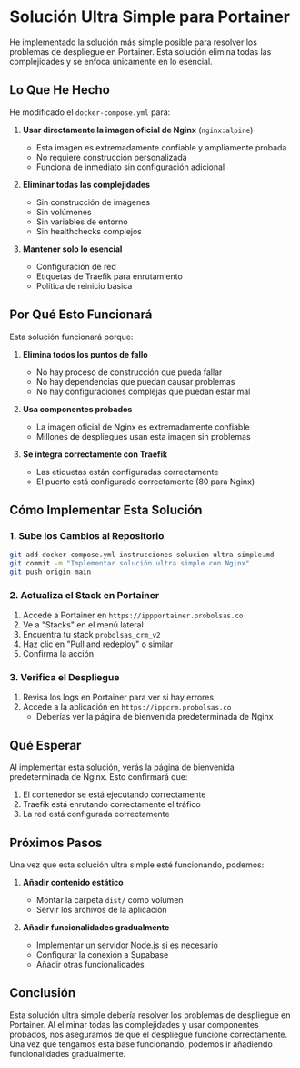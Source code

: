 # Solución Ultra Simple para Portainer

He implementado la solución más simple posible para resolver los problemas de despliegue en Portainer. Esta solución elimina todas las complejidades y se enfoca únicamente en lo esencial.

## Lo Que He Hecho

He modificado el `docker-compose.yml` para:

1. **Usar directamente la imagen oficial de Nginx** (`nginx:alpine`)
   - Esta imagen es extremadamente confiable y ampliamente probada
   - No requiere construcción personalizada
   - Funciona de inmediato sin configuración adicional

2. **Eliminar todas las complejidades**
   - Sin construcción de imágenes
   - Sin volúmenes
   - Sin variables de entorno
   - Sin healthchecks complejos

3. **Mantener solo lo esencial**
   - Configuración de red
   - Etiquetas de Traefik para enrutamiento
   - Política de reinicio básica

## Por Qué Esto Funcionará

Esta solución funcionará porque:

1. **Elimina todos los puntos de fallo**
   - No hay proceso de construcción que pueda fallar
   - No hay dependencias que puedan causar problemas
   - No hay configuraciones complejas que puedan estar mal

2. **Usa componentes probados**
   - La imagen oficial de Nginx es extremadamente confiable
   - Millones de despliegues usan esta imagen sin problemas

3. **Se integra correctamente con Traefik**
   - Las etiquetas están configuradas correctamente
   - El puerto está configurado correctamente (80 para Nginx)

## Cómo Implementar Esta Solución

### 1. Sube los Cambios al Repositorio

```bash
git add docker-compose.yml instrucciones-solucion-ultra-simple.md
git commit -m "Implementar solución ultra simple con Nginx"
git push origin main
```

### 2. Actualiza el Stack en Portainer

1. Accede a Portainer en `https://ippportainer.probolsas.co`
2. Ve a "Stacks" en el menú lateral
3. Encuentra tu stack `probolsas_crm_v2`
4. Haz clic en "Pull and redeploy" o similar
5. Confirma la acción

### 3. Verifica el Despliegue

1. Revisa los logs en Portainer para ver si hay errores
2. Accede a la aplicación en `https://ippcrm.probolsas.co`
   - Deberías ver la página de bienvenida predeterminada de Nginx

## Qué Esperar

Al implementar esta solución, verás la página de bienvenida predeterminada de Nginx. Esto confirmará que:

1. El contenedor se está ejecutando correctamente
2. Traefik está enrutando correctamente el tráfico
3. La red está configurada correctamente

## Próximos Pasos

Una vez que esta solución ultra simple esté funcionando, podemos:

1. **Añadir contenido estático**
   - Montar la carpeta `dist/` como volumen
   - Servir los archivos de la aplicación

2. **Añadir funcionalidades gradualmente**
   - Implementar un servidor Node.js si es necesario
   - Configurar la conexión a Supabase
   - Añadir otras funcionalidades

## Conclusión

Esta solución ultra simple debería resolver los problemas de despliegue en Portainer. Al eliminar todas las complejidades y usar componentes probados, nos aseguramos de que el despliegue funcione correctamente. Una vez que tengamos esta base funcionando, podemos ir añadiendo funcionalidades gradualmente.

